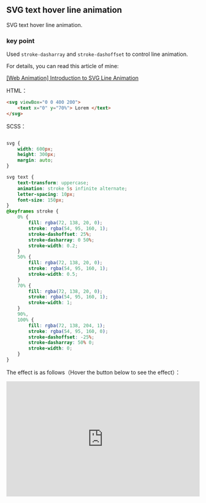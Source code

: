 ## SVG text hover line animation

SVG text hover line animation.

### key point

Used `stroke-dasharray` and `stroke-dashoffset` to control line animation.

For details, you can read this article of mine:

[[Web Animation] Introduction to SVG Line Animation](https://www.cnblogs.com/coco1s/p/6225973.html)

HTML：

```html
<svg viewBox="0 0 400 200">
	<text x="0" y="70%"> Lorem </text>
</svg>	
```

SCSS：
```scss

svg {
	width: 600px;
	height: 300px;
	margin: auto;
}

svg text {
	text-transform: uppercase;
	animation: stroke 5s infinite alternate;
	letter-spacing: 10px;
	font-size: 150px;
}
@keyframes stroke {
	0% {
		fill: rgba(72, 138, 20, 0);
		stroke: rgba(54, 95, 160, 1);
		stroke-dashoffset: 25%;
		stroke-dasharray: 0 50%;
		stroke-width: 0.2;
	}
	50% {
		fill: rgba(72, 138, 20, 0);
		stroke: rgba(54, 95, 160, 1);
		stroke-width: 0.5;
	}
	70% {
		fill: rgba(72, 138, 20, 0);
		stroke: rgba(54, 95, 160, 1);
		stroke-width: 1;
	}
	90%,
	100% {
		fill: rgba(72, 138, 204, 1);
		stroke: rgba(54, 95, 160, 0);
		stroke-dashoffset: -25%;
		stroke-dasharray: 50% 0;
		stroke-width: 0;
	}
}
```

The effect is as follows（Hover the button below to see the effect）：

<iframe height="300" style="width: 100%;" scrolling="no" title="svg-line-text" src="https://codepen.io/dvha/embed/YzdOWRN?default-tab=html%2Cresult" frameborder="no" loading="lazy" allowtransparency="true" allowfullscreen="true">
  See the Pen <a href="https://codepen.io/dvha/pen/YzdOWRN">
  svg-line-text</a> by HaDV (<a href="https://codepen.io/dvha">@dvha</a>)
  on <a href="https://codepen.io">CodePen</a>.
</iframe>